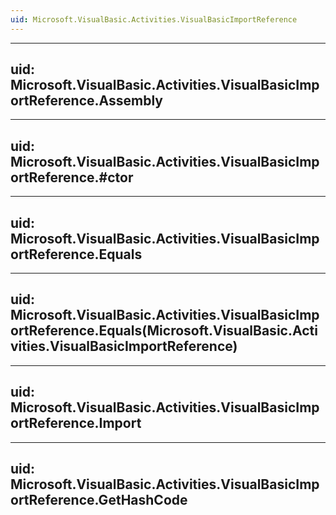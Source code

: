 ```yaml
---
uid: Microsoft.VisualBasic.Activities.VisualBasicImportReference
---
```


---
uid: Microsoft.VisualBasic.Activities.VisualBasicImportReference.Assembly
---

---
uid: Microsoft.VisualBasic.Activities.VisualBasicImportReference.#ctor
---

---
uid: Microsoft.VisualBasic.Activities.VisualBasicImportReference.Equals
---

---
uid: Microsoft.VisualBasic.Activities.VisualBasicImportReference.Equals(Microsoft.VisualBasic.Activities.VisualBasicImportReference)
---

---
uid: Microsoft.VisualBasic.Activities.VisualBasicImportReference.Import
---

---
uid: Microsoft.VisualBasic.Activities.VisualBasicImportReference.GetHashCode
---
